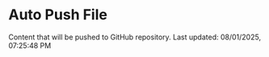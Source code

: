 # Auto Push File

Content that will be pushed to GitHub repository.
Last updated: 08/01/2025, 07:25:48 PM